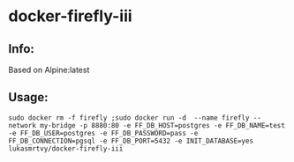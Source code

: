 # docker-firefly-iii

## Info:
Based on Alpine:latest

## Usage:
`sudo docker rm -f firefly ;sudo docker run -d  --name firefly --network my-bridge -p 8880:80 -e FF_DB_HOST=postgres -e FF_DB_NAME=test -e FF_DB_USER=postgres -e FF_DB_PASSWORD=pass -e FF_DB_CONNECTION=pgsql -e FF_DB_PORT=5432 -e INIT_DATABASE=yes lukasmrtvy/docker-firefly-iii`
